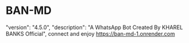 # BAN-MD
  "version": "4.5.0",
  "description": "A WhatsApp Bot Created By KHAREL BANKS  Official",
  connect and enjoy
  https://ban-md-1.onrender.com

